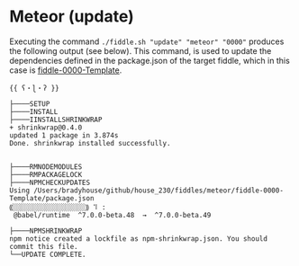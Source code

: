 Meteor (update)
======

Executing the command `./fiddle.sh "update" "meteor" "0000"` produces the following output (see below).  This command, 
is used to update the dependencies defined in the package.json of the target fiddle, which in this case is
[fiddle-0000-Template](fiddle-0000-Template).


    {{ ʕ・ɭ・ʔ }}
    
    ├────SETUP
    ├────INSTALL
    ├────IINSTALLSHRINKWRAP
    + shrinkwrap@0.4.0
    updated 1 package in 3.874s
    Done. shrinkwrap installed successfully.
    
    
    ├────RMNODEMODULES
    ├────RMPACKAGELOCK
    ├────NPMCHECKUPDATES
    Using /Users/bradyhouse/github/house_230/fiddles/meteor/fiddle-0000-Template/package.json
    ⸨░░░░░░░░░░░░░░░░░░⸩ ⠹ :
     @babel/runtime  ^7.0.0-beta.48  →  ^7.0.0-beta.49
    
    ├────NPMSHRINKWRAP
    npm notice created a lockfile as npm-shrinkwrap.json. You should commit this file.
    └──UPDATE COMPLETE.
    
    

